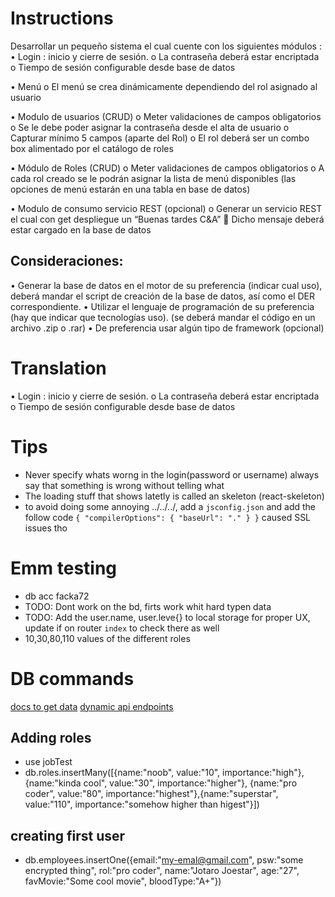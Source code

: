 # Instructions
Desarrollar un pequeño sistema el cual cuente con los siguientes módulos :
•	Login : inicio y cierre de sesión.
o	La contraseña deberá estar encriptada
o	Tiempo de sesión configurable desde base de datos

•	Menú 
o	El menú se crea dinámicamente dependiendo del rol asignado al usuario

•	Modulo de usuarios (CRUD)
o	Meter validaciones de campos obligatorios
o	Se le debe poder asignar la contraseña desde el alta de usuario
o	Capturar mínimo 5 campos (aparte del Rol)
o	El rol deberá ser un combo box alimentado por el catálogo de roles

•	Módulo de Roles (CRUD)
o	Meter validaciones de campos obligatorios
o	A cada rol creado se le podrán asignar la lista de menú disponibles (las opciones de menú estarán en una tabla en base de datos)

•	Modulo de consumo servicio REST  (opcional)
o	Generar un servicio REST el cual con get despliegue un “Buenas tardes C&A”
	Dicho mensaje deberá estar cargado en la base de datos

## Consideraciones:
•	Generar la base de datos en el motor de su preferencia (indicar cual uso), deberá mandar el script de creación de la base de datos, así como el DER correspondiente.
•	Utilizar el lenguaje de programación de su preferencia (hay que indicar que tecnologías uso). (se deberá mandar el código en un archivo .zip o .rar)
•	De preferencia usar algún tipo de framework (opcional)

<!-- !---------------- -->
# Translation
•	Login : inicio y cierre de sesión.
o	La contraseña deberá estar encriptada
o	Tiempo de sesión configurable desde base de datos

# Tips
- Never specify whats worng in the login(password or username) always say that something is wrong without telling what
- The loading stuff that shows latetly is called an skeleton (react-skeleton)
- to avoid doing some annoying ../../../, add a `jsconfig.json` and add the follow code `{ "compilerOptions": { "baseUrl": "." } }` caused SSL issues tho

# Emm testing
- db acc facka72
- TODO: Dont work on the bd, firts work whit hard typen data
- TODO: Add the user.name, user.leve{} to local storage for proper UX, update if on router `index` to check there as well
- 10,30,80,110 values of the different roles

# DB commands
[docs to get data](https://www.mongodb.com/developer/languages/javascript/nextjs-with-mongodb/)
[dynamic api endpoints](https://www.thisdot.co/blog/building-full-stack-react-apps-with-next-js-api-routes)


## Adding roles
- use jobTest
- db.roles.insertMany([{name:"noob", value:"10", importance:"high"}, {name:"kinda cool", value:"30", importance:"higher"}, {name:"pro coder", value:"80", importance:"highest"},{name:"superstar", value:"110", importance:"somehow higher than higest"}])

## creating first user
- db.employees.insertOne({email:"my-emal@gmail.com", psw:"some encrypted thing", rol:"pro coder", name:"Jotaro Joestar", age:"27",  favMovie:"Some cool movie", bloodType:"A+"})